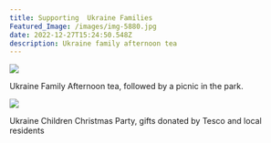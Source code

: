 ```yaml
---
title: Supporting  Ukraine Families
Featured_Image: /images/img-5880.jpg
date: 2022-12-27T15:24:50.548Z
description: Ukraine family afternoon tea
---
```



![](/images/img-5880.jpg)

Ukraine Family Afternoon tea, followed by a picnic in the park.

![](/images/img-2988.jpg)

Ukraine Children Christmas Party, gifts donated by Tesco and local residents